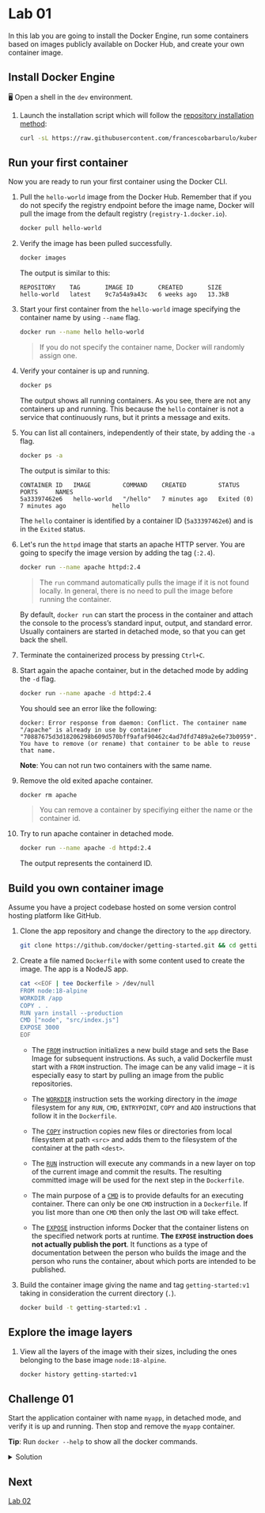 # Lab 01

In this lab you are going to install the Docker Engine, run some containers based on images publicly available on Docker Hub, and create your own container image.

## Install Docker Engine

🖥️ Open a shell in the `dev` environment.

1. Launch the installation script which will follow the [repository installation method](https://docs.docker.com/engine/install/ubuntu/#install-using-the-repository):

    ```sh
    curl -sL https://raw.githubusercontent.com/francescobarbarulo/kubernetes-starter-pack/main/scripts/docker-install.sh | sh
    ```

## Run your first container

Now you are ready to run your first container using the Docker CLI.

1. Pull the `hello-world` image from the Docker Hub. Remember that if you do not specify the registry endpoint before the image name, Docker will pull the image from the default registry (`registry-1.docker.io`).

    ```sh
    docker pull hello-world
    ```

2. Verify the image has been pulled successfully.
    
    ```sh
    docker images
    ```

    The output is similar to this:

    ```plaintext
    REPOSITORY    TAG       IMAGE ID       CREATED       SIZE
    hello-world   latest    9c7a54a9a43c   6 weeks ago   13.3kB
    ```

3. Start your first container from the `hello-world` image specifying the container name by using `--name` flag.

    ```sh
    docker run --name hello hello-world
    ```
    > If you do not specify the container name, Docker will randomly assign one.

4. Verify your container is up and running.

    ```sh
    docker ps
    ```

    The output shows all running containers. As you see, there are not any containers up and running. This because the `hello` container is not a service that continuously runs, but it prints a message and exits.

5. You can list all containers, independently of their state, by adding the `-a` flag.

    ```sh
    docker ps -a
    ```

    The output is similar to this:

    ```plaintext
    CONTAINER ID   IMAGE         COMMAND    CREATED         STATUS                     PORTS     NAMES
    5a33397462e6   hello-world   "/hello"   7 minutes ago   Exited (0) 7 minutes ago             hello
    ```

    The `hello` container is identified by a container ID (`5a33397462e6`) and is in the `Exited` status.

6. Let's run the `httpd` image that starts an apache HTTP server. You are going to specify the image version by adding the tag (`:2.4`).

    ```sh
    docker run --name apache httpd:2.4
    ```
    > The `run` command automatically pulls the image if it is not found locally. In general, there is no need to pull the image before running the container.

    By default, `docker run` can start the process in the container and attach the console to the process’s standard input, output, and standard error.
    Usually containers are started in detached mode, so that you can get back the shell.

7. Terminate the containerized process by pressing `Ctrl+C`.

8. Start again the apache container, but in the detached mode by adding the `-d` flag.

    ```sh
    docker run --name apache -d httpd:2.4
    ```

    You should see an error like the following:

    ```plaintext
    docker: Error response from daemon: Conflict. The container name "/apache" is already in use by container "70887675d3d18206298b609d570bff9afaf90462c4ad7dfd7489a2e6e73b0959". You have to remove (or rename) that container to be able to reuse that name.
    ```

    **Note**: You can not run two containers with the same name.

9. Remove the old exited apache container.

    ```sh
    docker rm apache
    ```
    > You can remove a container by specifiying either the name or the container id.

10. Try to run apache container in detached mode.

    ```sh
    docker run --name apache -d httpd:2.4
    ```

    The output represents the containerd ID.

## Build you own container image

Assume you have a project codebase hosted on some version control hosting platform like GitHub.

1. Clone the app repository and change the directory to the `app` directory.

    ```sh
    git clone https://github.com/docker/getting-started.git && cd getting-started/app
    ```

2. Create a file named `Dockerfile` with some content used to create the image. The app is a NodeJS app.

    ```sh
    cat <<EOF | tee Dockerfile > /dev/null
    FROM node:18-alpine
    WORKDIR /app
    COPY . .
    RUN yarn install --production
    CMD ["node", "src/index.js"]
    EXPOSE 3000
    EOF
    ```

    * The [`FROM`](https://docs.docker.com/engine/reference/builder/#from) instruction initializes a new build stage and sets the Base Image for subsequent instructions. As such, a valid Dockerfile must start with a `FROM` instruction. The image can be any valid image – it is especially easy to start by pulling an image from the public repositories.

    * The [`WORKDIR`](https://docs.docker.com/engine/reference/builder/#workdir) instruction sets the working directory in the *image* filesystem for any `RUN`, `CMD`, `ENTRYPOINT`, `COPY` and `ADD` instructions that follow it in the `Dockerfile`.

    * The [`COPY`](https://docs.docker.com/engine/reference/builder/#copy) instruction copies new files or directories from local filesystem at path `<src>` and adds them to the filesystem of the container at the path `<dest>`.

    * The [`RUN`](https://docs.docker.com/engine/reference/builder/#run) instruction will execute any commands in a new layer on top of the current image and commit the results. The resulting committed image will be used for the next step in the `Dockerfile`.

    * The main purpose of a [`CMD`](https://docs.docker.com/engine/reference/builder/#cmd) is to provide defaults for an executing container. There can only be one `CMD` instruction in a `Dockerfile`. If you list more than one `CMD` then only the last `CMD` will take effect.
    
    * The [`EXPOSE`](https://docs.docker.com/engine/reference/builder/#expose) instruction informs Docker that the container listens on the specified network ports at runtime. __The `EXPOSE` instruction does not actually publish the port__. It functions as a type of documentation between the person who builds the image and the person who runs the container, about which ports are intended to be published.

3. Build the container image giving the name and tag `getting-started:v1` taking in consideration the current directory (`.`).

    ```sh
    docker build -t getting-started:v1 .
    ```

## Explore the image layers

1. View all the layers of the image with their sizes, including the ones belonging to the base image `node:18-alpine`.

    ```sh
    docker history getting-started:v1
    ```

## Challenge 01

Start the application container with name `myapp`, in detached mode, and verify it is up and running.
Then stop and remove the `myapp` container.

**Tip**: Run `docker --help` to show all the docker commands.

<details>
	<summary>Solution</summary>

  1. Start `myapp` container.

      ```sh
      docker run -d --name myapp getting-started:v1
      ```

      The output is similar to this:

      ```plaintext
      CONTAINER ID   IMAGE                COMMAND                  CREATED         STATUS         PORTS      NAMES
      bb9c561081a8   getting-started:v1   "docker-entrypoint.s…"   4 seconds ago   Up 3 seconds   3000/tcp   myapp
      d082554ae65f   httpd:2.4            "httpd-foreground"       2 days ago      Up 3 minutes   80/tcp     apache
      ```

      At the moment you are not able to access the appication from the browser outside the environment.

  2. Stop the `myapp` container.

      ```sh
      docker stop myapp
      ```

  3. Remove the `myapp` container.

      ```sh
      docker rm myapp
      ```
      > A container can be removed only if it has been previously stopped.

</details>

## Next

[Lab 02](./lab02.md)